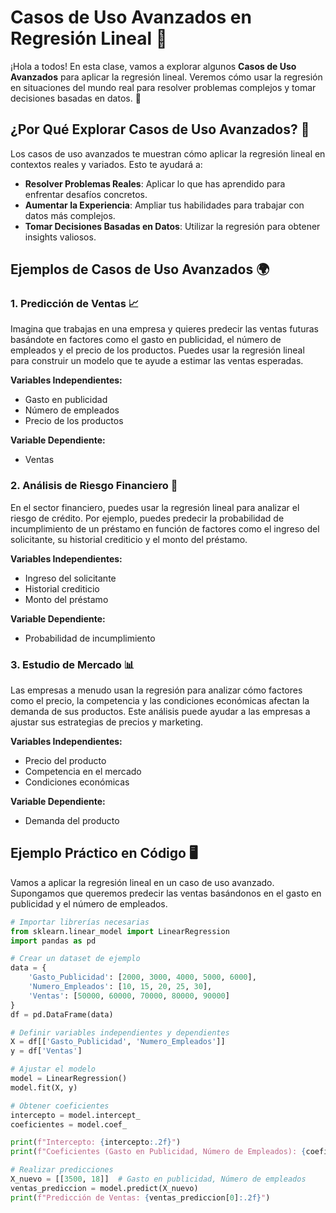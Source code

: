 # Casos de Uso Avanzados en Regresión Lineal 🌟

¡Hola a todos! En esta clase, vamos a explorar algunos **Casos de Uso Avanzados** para aplicar la regresión lineal. Veremos cómo usar la regresión en situaciones del mundo real para resolver problemas complejos y tomar decisiones basadas en datos. 🚀

## ¿Por Qué Explorar Casos de Uso Avanzados? 🤔

Los casos de uso avanzados te muestran cómo aplicar la regresión lineal en contextos reales y variados. Esto te ayudará a:
- **Resolver Problemas Reales**: Aplicar lo que has aprendido para enfrentar desafíos concretos.
- **Aumentar la Experiencia**: Ampliar tus habilidades para trabajar con datos más complejos.
- **Tomar Decisiones Basadas en Datos**: Utilizar la regresión para obtener insights valiosos.

## Ejemplos de Casos de Uso Avanzados 🌍

### 1. Predicción de Ventas 📈

Imagina que trabajas en una empresa y quieres predecir las ventas futuras basándote en factores como el gasto en publicidad, el número de empleados y el precio de los productos. Puedes usar la regresión lineal para construir un modelo que te ayude a estimar las ventas esperadas.

**Variables Independientes:**
- Gasto en publicidad
- Número de empleados
- Precio de los productos

**Variable Dependiente:**
- Ventas

### 2. Análisis de Riesgo Financiero 💸

En el sector financiero, puedes usar la regresión lineal para analizar el riesgo de crédito. Por ejemplo, puedes predecir la probabilidad de incumplimiento de un préstamo en función de factores como el ingreso del solicitante, su historial crediticio y el monto del préstamo.

**Variables Independientes:**
- Ingreso del solicitante
- Historial crediticio
- Monto del préstamo

**Variable Dependiente:**
- Probabilidad de incumplimiento

### 3. Estudio de Mercado 📊

Las empresas a menudo usan la regresión para analizar cómo factores como el precio, la competencia y las condiciones económicas afectan la demanda de sus productos. Este análisis puede ayudar a las empresas a ajustar sus estrategias de precios y marketing.

**Variables Independientes:**
- Precio del producto
- Competencia en el mercado
- Condiciones económicas

**Variable Dependiente:**
- Demanda del producto

## Ejemplo Práctico en Código 🖥️

Vamos a aplicar la regresión lineal en un caso de uso avanzado. Supongamos que queremos predecir las ventas basándonos en el gasto en publicidad y el número de empleados.

```python
# Importar librerías necesarias
from sklearn.linear_model import LinearRegression
import pandas as pd

# Crear un dataset de ejemplo
data = {
    'Gasto_Publicidad': [2000, 3000, 4000, 5000, 6000],
    'Numero_Empleados': [10, 15, 20, 25, 30],
    'Ventas': [50000, 60000, 70000, 80000, 90000]
}
df = pd.DataFrame(data)

# Definir variables independientes y dependientes
X = df[['Gasto_Publicidad', 'Numero_Empleados']]
y = df['Ventas']

# Ajustar el modelo
model = LinearRegression()
model.fit(X, y)

# Obtener coeficientes
intercepto = model.intercept_
coeficientes = model.coef_

print(f"Intercepto: {intercepto:.2f}")
print(f"Coeficientes (Gasto en Publicidad, Número de Empleados): {coeficientes}")

# Realizar predicciones
X_nuevo = [[3500, 18]]  # Gasto en publicidad, Número de empleados
ventas_prediccion = model.predict(X_nuevo)
print(f"Predicción de Ventas: {ventas_prediccion[0]:.2f}")
